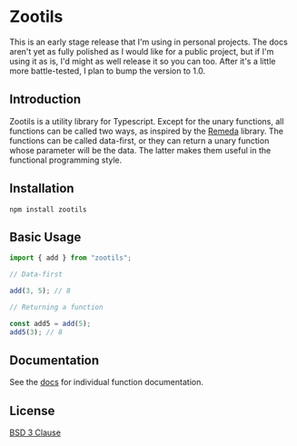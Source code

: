 # Zootils

This is an early stage release that I'm using in personal projects. The docs aren't yet as fully polished
as I would like for a public project, but if I'm using it as is, I'd might as well release it so you can too.
After it's a little more battle-tested, I plan to bump the version to 1.0.

## Introduction

Zootils is a utility library for Typescript. Except for the unary functions,
all functions can be called two ways, as inspired by the [Remeda](https://remedajs.com) library.
The functions can be called data-first, or they can return a unary function whose parameter will be the data.
The latter makes them useful in the functional programming style.

## Installation

```
npm install zootils
```

## Basic Usage

```ts
import { add } from "zootils";

// Data-first

add(3, 5); // 8

// Returning a function

const add5 = add(5);
add5(3); // 8
```

## Documentation

See the [docs](https://harshbarger.github.io/zootils/modules/src.html) for individual function documentation.

## License

[BSD 3 Clause](https://github.com/harshbarger/zootils/blob/main/LICENSE.md)
